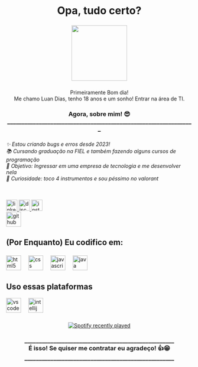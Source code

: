 <br clear="both">

<h1 align="center">Opa, tudo certo?</h1>

###

<div align="center">
  <img height="150" src="https://media1.giphy.com/media/v1.Y2lkPTc5MGI3NjExZ2thNDkxMnIyYTA3NXowOG4wbDRxOHh3ZXk3MjAyaGZpZnlrNDRuaSZlcD12MV9pbnRlcm5hbF9naWZfYnlfaWQmY3Q9Zw/ZXavCoSUIraPm/giphy.gif"  />
</div>

###

<p align="center">Primeiramente Bom dia!<br>Me chamo Luan Dias, tenho 18 anos e um sonho! Entrar na área de TI.</p>

###

<h3 align="center">Agora, sobre mim! 😎<br>_________________________________________________________________</h3>

###

<h6 align="left">✨ Estou criando bugs e erros desde 2023!<br>📚 Cursando graduação na FIEL e também fazendo alguns cursos de programação<br>🎯 Objetivo: Ingressar em uma empresa de tecnologia e me desenvolver nela<br>🎲 Curiosidade: toco 4 instrumentos e sou péssimo no valorant</h6>

###

<br clear="both">

<div align="left">
  <a href="https://www.linkedin.com/in/luan-dias-3583682b4" target="_blank">
    <img src="https://img.shields.io/static/v1?message=LinkedIn&logo=linkedin&label=&color=0077B5&logoColor=white&labelColor=&style=for-the-badge" height="30" alt="linkedin logo"  />
  </a>
  <a href="https://discord.com/channels/@me" target="_blank">
    <img src="https://img.shields.io/static/v1?message=Discord&logo=discord&label=&color=7289DA&logoColor=white&labelColor=&style=for-the-badge" height="30" alt="discord logo"  />
  </a>
  <a href="https://www.instagram.com/luandias_19/?next=%2F" target="_blank">
    <img src="https://img.shields.io/static/v1?message=Instagram&logo=instagram&label=&color=E4405F&logoColor=white&labelColor=&style=for-the-badge" height="30" alt="instagram logo"  />
  </a><br>
  <a href="[https://www.instagram.com/luandias_19/?next=%2F](https://github.com/LuanDias19/LuanDias19)" target="_blank">
     <img src="https://cdn.jsdelivr.net/gh/devicons/devicon/icons/github/github-original.svg" height="40" alt="github logo"  />
  </a>  
</div>

###

<h2 align="left">(Por Enquanto) Eu codifico em:</h2>

###

<div align="left">
  <img src="https://cdn.jsdelivr.net/gh/devicons/devicon/icons/html5/html5-original.svg" height="40" alt="html5 logo"  />
  <img width="12" />
  <img src="https://cdn.jsdelivr.net/gh/devicons/devicon/icons/css3/css3-original.svg" height="40" alt="css logo"  />
  <img width="12" />
  <img src="https://cdn.jsdelivr.net/gh/devicons/devicon/icons/javascript/javascript-original.svg" height="40" alt="javascript logo"  />
  <img width="12" />
  <img src="https://cdn.jsdelivr.net/gh/devicons/devicon/icons/java/java-original.svg" height="40" alt="java logo"  />
</div>

###

<h2 align="left">Uso essas plataformas</h2>

<div align="left">
  <img src="https://cdn.jsdelivr.net/gh/devicons/devicon/icons/vscode/vscode-original.svg" height="40" alt="vscode logo"  />
  <img width="12" />
  <img src="https://cdn.jsdelivr.net/gh/devicons/devicon/icons/intellij/intellij-original.svg" height="40" alt="intellij logo"  />
  <img width="12" />
</div>

###

<div align="center">
  <a href="https://open.spotify.com/user/31cw7kl3ohkr27khke6upobkb3ri">
    <img src="https://spotify-recently-played-readme.vercel.app/api?user=31cw7kl3ohkr27khke6upobkb3ri&count=5" alt="Spotify recently played"  />
  </a>
</div>

###

<h3 align="center">____________________________________________________<br>É isso! Se quiser me contratar eu agradeço! 👍😁<br>____________________________________________________</h3>

###
